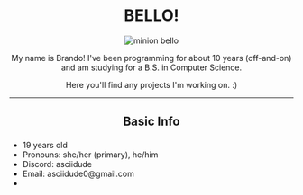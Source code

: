 <div align="center">
    <h1>BELLO!</h1>
    <img src="http://i.makeagif.com/media/7-17-2015/gqAR_z.gif" alt="minion bello">
    <p>My name is Brando! I've been programming for about 10 years (off-and-on) and am studying for a B.S. in Computer Science.</p>
    <p>Here you'll find any projects I'm working on. :)</p>
    <hr>
    <h2>Basic Info</p>
</div>
<ul>
    <li>19 years old</li>
    <li>Pronouns: she/her (primary), he/him</li>
    <li>Discord: asciidude</li>
    <li>Email: asciidude0@gmail.com<li>
</ul>